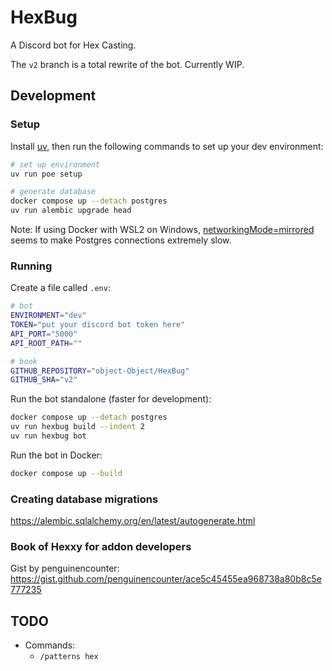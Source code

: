 # HexBug

A Discord bot for Hex Casting.

The `v2` branch is a total rewrite of the bot. Currently WIP.

## Development

### Setup

Install [uv](https://docs.astral.sh/uv/), then run the following commands to set up your dev environment:

```sh
# set up environment
uv run poe setup

# generate database
docker compose up --detach postgres
uv run alembic upgrade head
```

Note: If using Docker with WSL2 on Windows, [networkingMode=mirrored](https://learn.microsoft.com/en-us/windows/wsl/networking#mirrored-mode-networking) seems to make Postgres connections extremely slow.

### Running

Create a file called `.env`:

```sh
# bot
ENVIRONMENT="dev"
TOKEN="put your discord bot token here"
API_PORT="5000"
API_ROOT_PATH=""

# book
GITHUB_REPOSITORY="object-Object/HexBug"
GITHUB_SHA="v2"
```

Run the bot standalone (faster for development):

```sh
docker compose up --detach postgres
uv run hexbug build --indent 2
uv run hexbug bot
```

Run the bot in Docker:

```sh
docker compose up --build
```

### Creating database migrations

https://alembic.sqlalchemy.org/en/latest/autogenerate.html

### Book of Hexxy for addon developers

Gist by penguinencounter: https://gist.github.com/penguinencounter/ace5c45455ea968738a80b8c5e777235

## TODO

- Commands:
  - `/patterns hex`
